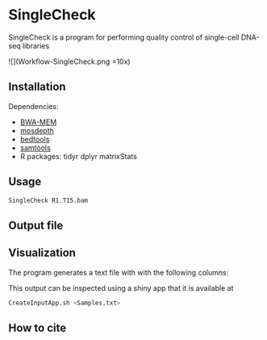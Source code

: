 # SingleCheck

SingleCheck is a program for performing quality control of single-cell DNA-seq libraries

![](Workflow-SingleCheck.png  =10x)

## Installation

Dependencies:
- [BWA-MEM](https://github.com/lh3/bwa)
- [mosdepth](https://github.com/brentp/mosdepth)
- [bedtools](https://bedtools.readthedocs.io/en/latest/)
- [samtools](http://www.htslib.org/)
- R packages: 
	tidyr
	dplyr
	matrixStats 

## Usage

```bash
SingleCheck R1.T15.bam 
```

## Output file


##  Visualization

The program generates a text file with with the following columns:


This output can be inspected using a shiny app that it is available at 

```bash
CreateInputApp.sh <Samples.txt>
```


## How to cite
